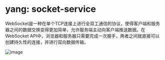 # yang: socket-service
WebSocket是一种在单个TCP连接上进行全双工通信的协议，使得客户端和服务器之间的数据交换变得更加简单，允许服务端主动向客户端推送数据。在WebSocket API中，浏览器和服务器只需要完成一次握手，两者之间就直接可以创建持久性的连接，并进行双向数据传输。

![image](https://user-images.githubusercontent.com/40855023/149878993-65f37e8a-8bbd-4b29-8db7-a6c58b069ab4.png)
